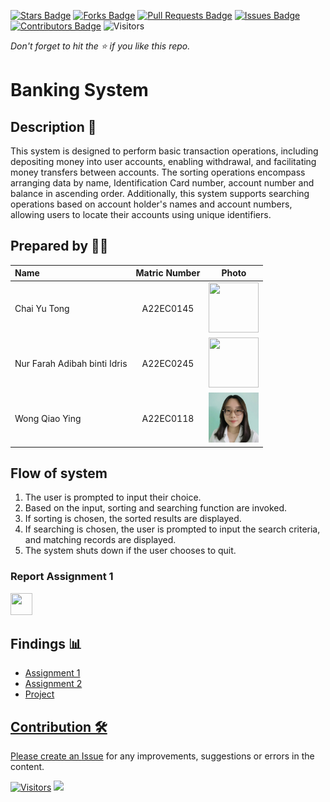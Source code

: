 [![Stars Badge](https://img.shields.io/github/stars/jjn7702/SECJ2013-DSA)](https://github.com/jjn7702/SECJ2013-DSA/Submission/Sample/stargazers)
[![Forks Badge](https://img.shields.io/github/forks/jjn7702/SECJ2013-DSA)](https://github.com/jjn7702/SECJ2013-DSA/Submission/Sample/network/members)
[![Pull Requests Badge](https://img.shields.io/github/issues-pr/jjn7702/SECJ2013-DSA)](https://github.com/jjn7702/SECJ2013-DSA/Submission/Sample/pulls)
[![Issues Badge](https://img.shields.io/github/issues/jjn7702/SECJ2013-DSA)](https://github.com/jjn7702/SECJ2013-DSA/Submission/Sample/issues)
[![Contributors Badge](https://img.shields.io/github/contributors/jjn7702/SECJ2013-DSA?color=2b9348)](https://github.com/jjn7702/SECJ2013-DSA/Submission/Sample/graphs/contributors)
![Visitors](https://api.visitorbadge.io/api/visitors?path=https%3A%2F%2Fgithub.com%2Fjjn7702%2FSECJ2013-DSA%2FSubmission%2FSample&labelColor=%23d9e3f0&countColor=%23697689&style=flat)

_Don't forget to hit the :star: if you like this repo._

# Banking System

## Description 📝
This system is designed to perform basic transaction operations, including depositing money into user accounts, enabling withdrawal, and facilitating money transfers between accounts. The sorting operations encompass arranging data by name, Identification Card number, account number and balance in ascending order. Additionally, this system supports searching operations based on account holder's names and account numbers, allowing users to locate their accounts using unique identifiers.


## Prepared by 🧑‍💻

| Name             | Matric Number | Photo                                                         |
| :---------------- | :-------------: | :------------------------------------------------------------: |
|  Chai Yu Tong  |    A22EC0145     | <a href="https://github.com/jjn7702/SECJ2013-DSA/blob/main/Submission/sec02/DACCrew/Images/profile.jpg" title="Icon by Trazobanana"><img src="./Images/profile.jpg" width=80px, height=80px>     |
|   Nur Farah Adibah binti Idris   |   A22EC0245      | <a href="https://github.com/jjn7702/SECJ2013-DSA/blob/main/Submission/sec02/DACCrew/Images/Farah.jpg" title="Icon by Trazobanana"><img src="./Images/Farah.jpg" width=80px, height=80px>         |
|   Wong Qiao Ying    | A22EC0118        | <a href="https://github.com/jjn7702/SECJ2013-DSA/blob/main/Submission/sec02/DACCrew/Images/alovey1014.jpg" title="Icon by Trazobanana"><img src="./Images/alovey1014.jpg" width=80px, height=80px>         |

## Flow of system
1. The user is prompted to input their choice.
2. Based on the input, sorting and searching function are invoked.
3. If sorting is chosen, the sorted results are displayed.
4. If searching is chosen, the user is prompted to input the search criteria, and matching records are displayed.
5. The system shuts down if the user chooses to quit.

<h3>Report Assignment 1</h3>
<a href="https://github.com/jjn7702/SECJ2013-DSA/blob/main/Submission/sec02/DACCrew/Assignment1/files/DACCrew%20Assignment%201.pdf"><img src="./Images/download.png" width="35px" height="35px" ></a>

## Findings 📊

- <a href="https://github.com/jjn7702/SECJ2013-DSA/blob/main/Submission/sec02/DACCrew/Assignment1/assignment1.md">Assignment 1
- <a href="https://github.com/jjn7702/SECJ2013-DSA/blob/main/Submission/sec02/DACCrew/Assignment2/assignment2.md">Assignment 2
- Project

## Contribution 🛠️
Please create an [Issue](https://github.com/jjn7702/SECJ2013-DSA/Submission/Sample/issues) for any improvements, suggestions or errors in the content.

[![Visitors](https://api.visitorbadge.io/api/visitors?path=https%3A%2F%2Fgithub.com%2Fjjn7702&labelColor=%23697689&countColor=%23555555&style=plastic)](https://visitorbadge.io/status?path=https%3A%2F%2Fgithub.com%2Fjjn7702)
![](https://hit.yhype.me/github/profile?user_id=81284918)

